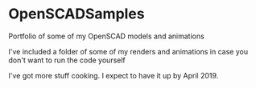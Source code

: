 # OpenSCADSamples
Portfolio of some of my OpenSCAD models and animations

I've included a folder of some of my renders and animations in case you don't want to run the code yourself

I've got more stuff cooking. I expect to have it up by April 2019.
